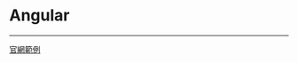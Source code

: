 # Angular

-----------------------------------


[官網範例](angular-ibw4ww/README.md)



















